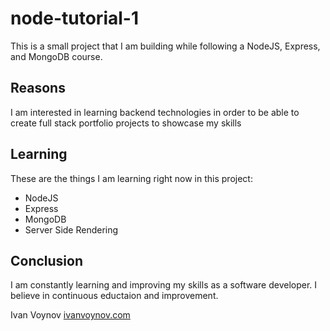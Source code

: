 # node-tutorial-1

This is a small project that I am building while following a NodeJS, Express, and MongoDB course.

## Reasons

I am interested in learning backend technologies in order to be able to create full stack portfolio projects to showcase my skills

## Learning

These are the things I am learning right now in this project:

- NodeJS
- Express
- MongoDB
- Server Side Rendering

## Conclusion

I am constantly learning and improving my skills as a software developer. I believe in continuous eductaion and improvement.

Ivan Voynov
[ivanvoynov.com](https://ivanvoynov.com 'ivanvoynov.com')
